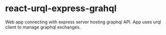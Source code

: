 # react-urql-express-grahql
Web app connecting with express server hosting graphql API. App uses urql client to manage graphql exchanges.
